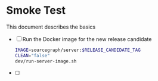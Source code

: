 # Smoke Test

This document describes the basics 


- [ ] Run the Docker image for the new release candidate
   ```bash
   IMAGE=sourcegraph/server:$RELEASE_CANDIDATE_TAG
   CLEAN="false"
   dev/run-server-image.sh
   ``` 
- [ ] 
